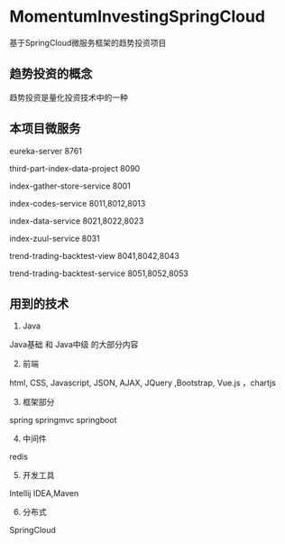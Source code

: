 # MomentumInvestingSpringCloud
基于SpringCloud微服务框架的趋势投资项目

## 趋势投资的概念

趋势投资是量化投资技术中的一种

## 本项目微服务

eureka-server						8761

third-part-index-data-project			8090

index-gather-store-service			8001

index-codes-service				8011,8012,8013

index-data-service					8021,8022,8023

index-zuul-service					8031

trend-trading-backtest-view			8041,8042,8043

trend-trading-backtest-service		8051,8052,8053


## 用到的技术

1. Java

Java基础 和 Java中级 的大部分内容

2. 前端

html, CSS, Javascript, JSON, AJAX, JQuery ,Bootstrap, Vue.js ，chartjs

3. 框架部分

spring springmvc springboot

4. 中间件

redis

5. 开发工具

Intellij IDEA,Maven

6. 分布式

SpringCloud
